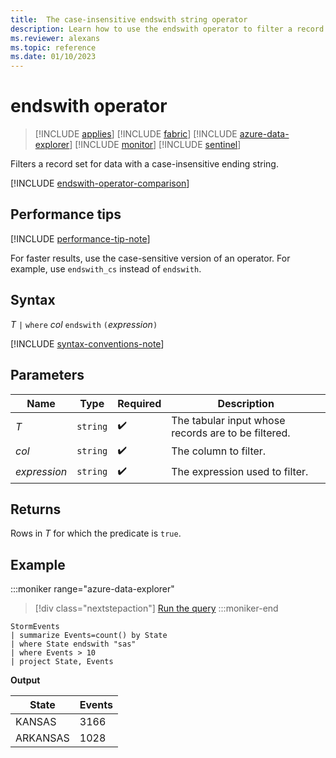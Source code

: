 ```yaml
---
title:  The case-insensitive endswith string operator
description: Learn how to use the endswith operator to filter a record set for data with a case-insensitive string.
ms.reviewer: alexans
ms.topic: reference
ms.date: 01/10/2023
---
```

# endswith operator

> [!INCLUDE [applies](../includes/applies-to-version/applies.md)] [!INCLUDE [fabric](../includes/applies-to-version/fabric.md)] [!INCLUDE [azure-data-explorer](../includes/applies-to-version/azure-data-explorer.md)] [!INCLUDE [monitor](../includes/applies-to-version/monitor.md)] [!INCLUDE [sentinel](../includes/applies-to-version/sentinel.md)]

Filters a record set for data with a case-insensitive ending string.

[!INCLUDE [endswith-operator-comparison](../includes/endswith-operator-comparison.md)]

## Performance tips

[!INCLUDE [performance-tip-note](../includes/performance-tip-note.md)]

For faster results, use the case-sensitive version of an operator. For example, use `endswith_cs` instead of `endswith`.

## Syntax

*T* `|` `where` *col* `endswith` `(`*expression*`)`

[!INCLUDE [syntax-conventions-note](../includes/syntax-conventions-note.md)]

## Parameters

| Name | Type | Required | Description |
|--|--|--|--|
| *T* | `string` |  :heavy_check_mark:| The tabular input whose records are to be filtered. |
| *col* | `string` |  :heavy_check_mark: | The column to filter. |
| *expression* | `string` |  :heavy_check_mark: | The expression used to filter. |

## Returns

Rows in *T* for which the predicate is `true`.

## Example

:::moniker range="azure-data-explorer"
> [!div class="nextstepaction"]
> <a href="https://dataexplorer.azure.com/clusters/help/databases/Samples?query=H4sIAAAAAAAAAwsuyS/KdS1LzSsp5qpRKC7NzU0syqxKVYAI2Sbnl+aVaGgqJFUqBJcklqQC1ZRnpBalQngKqXkpxeWZJRkKSsWJxUpwSYhmBTsFQwOgWEFRflZqcglEiw5UEgBi2Q64eAAAAA==" target="_blank">Run the query</a>
:::moniker-end

```kusto
StormEvents
| summarize Events=count() by State
| where State endswith "sas"
| where Events > 10
| project State, Events
```

**Output**

|State|Events|
|--|--|
|KANSAS|3166|
|ARKANSAS|1028|
